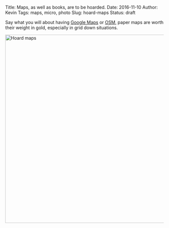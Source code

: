Title: Maps, as well as books, are to be hoarded.
Date: 2016-11-10
Author: Kevin
Tags: maps, micro, photo
Slug: hoard-maps
Status: draft

Say what you will about having [Google Maps](https://maps.google.com) or [OSM](https://www.openstreetmap.org/), paper maps are worth their weight in gold, especially in grid down situations.

<a data-flickr-embed="true"  href="https://www.flickr.com/photos/kevinisageek/30263282243/in/datetaken/" title="Hoard maps"><img src="https://c4.staticflickr.com/6/5735/30263282243_0857908bf7_c.jpg" width="800" height="600" alt="Hoard maps"></a><script async src="//embedr.flickr.com/assets/client-code.js" charset="utf-8"></script>

